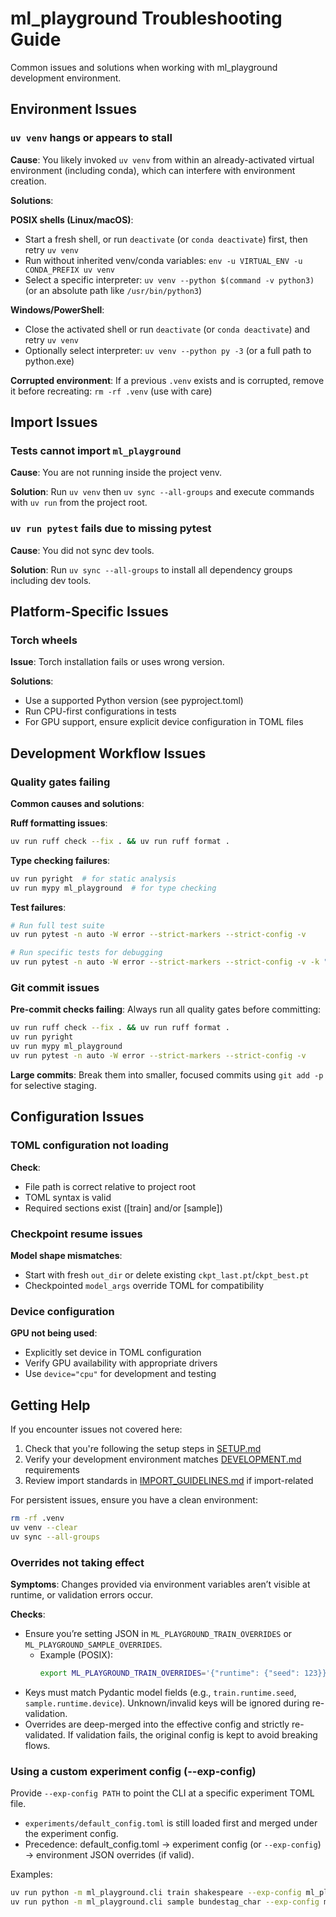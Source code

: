 # ml_playground Troubleshooting Guide

Common issues and solutions when working with ml_playground development environment.

## Environment Issues

### `uv venv` hangs or appears to stall

**Cause**: You likely invoked `uv venv` from within an already-activated virtual environment (including conda), which can interfere with environment creation.

**Solutions**:

**POSIX shells (Linux/macOS)**:
- Start a fresh shell, or run `deactivate` (or `conda deactivate`) first, then retry `uv venv`
- Run without inherited venv/conda variables: `env -u VIRTUAL_ENV -u CONDA_PREFIX uv venv`
- Select a specific interpreter: `uv venv --python $(command -v python3)` (or an absolute path like `/usr/bin/python3`)

**Windows/PowerShell**:
- Close the activated shell or run `deactivate` (or `conda deactivate`) and retry `uv venv`
- Optionally select interpreter: `uv venv --python py -3` (or a full path to python.exe)

**Corrupted environment**: If a previous `.venv` exists and is corrupted, remove it before recreating: `rm -rf .venv` (use with care)

## Import Issues

### Tests cannot import `ml_playground`

**Cause**: You are not running inside the project venv.

**Solution**: Run `uv venv` then `uv sync --all-groups` and execute commands with `uv run` from the project root.

### `uv run pytest` fails due to missing pytest

**Cause**: You did not sync dev tools.

**Solution**: Run `uv sync --all-groups` to install all dependency groups including dev tools.

## Platform-Specific Issues

### Torch wheels

**Issue**: Torch installation fails or uses wrong version.

**Solutions**:
- Use a supported Python version (see pyproject.toml)
- Run CPU-first configurations in tests
- For GPU support, ensure explicit device configuration in TOML files

## Development Workflow Issues

### Quality gates failing

**Common causes and solutions**:

**Ruff formatting issues**:
```bash
uv run ruff check --fix . && uv run ruff format .
```

**Type checking failures**:
```bash
uv run pyright  # for static analysis
uv run mypy ml_playground  # for type checking
```

**Test failures**:
```bash
# Run full test suite
uv run pytest -n auto -W error --strict-markers --strict-config -v

# Run specific tests for debugging
uv run pytest -n auto -W error --strict-markers --strict-config -v -k "config or data"
```

### Git commit issues

**Pre-commit checks failing**: Always run all quality gates before committing:
```bash
uv run ruff check --fix . && uv run ruff format .
uv run pyright
uv run mypy ml_playground
uv run pytest -n auto -W error --strict-markers --strict-config -v
```

**Large commits**: Break them into smaller, focused commits using `git add -p` for selective staging.

## Configuration Issues

### TOML configuration not loading

**Check**:
- File path is correct relative to project root
- TOML syntax is valid
- Required sections exist ([train] and/or [sample])

### Checkpoint resume issues

**Model shape mismatches**: 
- Start with fresh `out_dir` or delete existing `ckpt_last.pt`/`ckpt_best.pt`
- Checkpointed `model_args` override TOML for compatibility

### Device configuration

**GPU not being used**: 
- Explicitly set device in TOML configuration
- Verify GPU availability with appropriate drivers
- Use `device="cpu"` for development and testing

## Getting Help

If you encounter issues not covered here:

1. Check that you're following the setup steps in [SETUP.md](SETUP.md)
2. Verify your development environment matches [DEVELOPMENT.md](DEVELOPMENT.md) requirements
3. Review import standards in [IMPORT_GUIDELINES.md](IMPORT_GUIDELINES.md) if import-related

For persistent issues, ensure you have a clean environment:
```bash
rm -rf .venv
uv venv --clear
uv sync --all-groups
```

### Overrides not taking effect

**Symptoms**: Changes provided via environment variables aren’t visible at runtime, or validation errors occur.

**Checks**:
- Ensure you’re setting JSON in `ML_PLAYGROUND_TRAIN_OVERRIDES` or `ML_PLAYGROUND_SAMPLE_OVERRIDES`.
  - Example (POSIX):
    ```bash
    export ML_PLAYGROUND_TRAIN_OVERRIDES='{"runtime": {"seed": 123}}'
    ```
- Keys must match Pydantic model fields (e.g., `train.runtime.seed`, `sample.runtime.device`). Unknown/invalid keys will be ignored during re-validation.
- Overrides are deep-merged into the effective config and strictly re-validated. If validation fails, the original config is kept to avoid breaking flows.

### Using a custom experiment config (--exp-config)

Provide `--exp-config PATH` to point the CLI at a specific experiment TOML file.
- `experiments/default_config.toml` is still loaded first and merged under the experiment config.
- Precedence: default_config.toml → experiment config (or `--exp-config`) → environment JSON overrides (if valid).

Examples:
```bash
uv run python -m ml_playground.cli train shakespeare --exp-config ml_playground/configs/shakespeare_cpu.toml
uv run python -m ml_playground.cli sample bundestag_char --exp-config ml_playground/configs/bundestag_char_cpu.toml
```